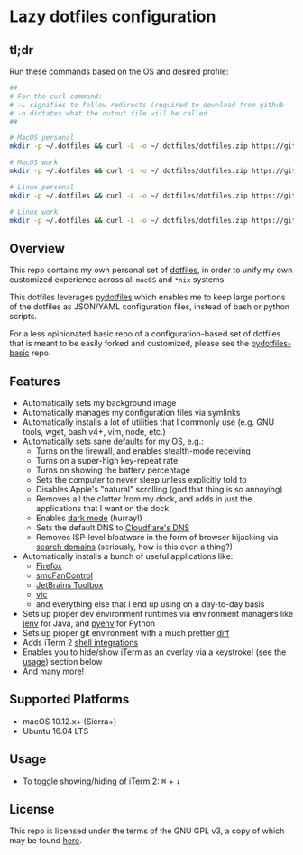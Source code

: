 # Lazy dotfiles configuration

## tl;dr
Run these commands based on the OS and desired profile:

```sh
##
# For the curl command:
# -L signifies to follow redirects (required to download from github
# -o dictates what the output file will be called
##

# MacOS personal
mkdir -p ~/.dotfiles && curl -L -o ~/.dotfiles/dotfiles.zip https://github.com/JasonYao/dotfiles/releases/download/v1.4.0/dotfiles-macos-personal.zip && cd ~/.dotfiles && unzip dotfiles.zip && bash install.sh

# MacOS work
mkdir -p ~/.dotfiles && curl -L -o ~/.dotfiles/dotfiles.zip https://github.com/JasonYao/dotfiles/releases/download/v1.4.0/dotfiles-macos-work.zip && cd ~/.dotfiles && unzip dotfiles.zip && bash install.sh

# Linux personal
mkdir -p ~/.dotfiles && curl -L -o ~/.dotfiles/dotfiles.zip https://github.com/JasonYao/dotfiles/releases/download/v1.4.0/dotfiles-linux-personal.zip && cd ~/.dotfiles && unzip dotfiles.zip && bash install.sh

# Linux work
mkdir -p ~/.dotfiles && curl -L -o ~/.dotfiles/dotfiles.zip https://github.com/JasonYao/dotfiles/releases/download/v1.4.0/dotfiles-linux-work.zip && cd ~/.dotfiles && unzip dotfiles.zip && bash install.sh
```

## Overview
This repo contains my own personal set of [dotfiles](https://dotfiles.github.io/),
in order to unify my own customized experience across all
`macOS` and `*nix` systems.

This dotfiles leverages [pydotfiles](https://github.com/JasonYao/pydotfiles/)
which enables me to keep large portions of the dotfiles as JSON/YAML configuration
files, instead of bash or python scripts.

For a less opinionated basic repo of a configuration-based set of
dotfiles that is meant to be easily forked and customized, please
see the [pydotfiles-basic](https://github.com/JasonYao/pydotfiles-basic/) repo.

## Features
- Automatically sets my background image
- Automatically manages my configuration files via symlinks
- Automatically installs a lot of utilities that I commonly use
  (e.g. GNU tools, wget, bash v4+, vim, node, etc.)
- Automatically sets sane defaults for my OS, e.g.:
  - Turns on the firewall, and enables stealth-mode receiving
  - Turns on a super-high key-repeat rate
  - Turns on showing the battery percentage
  - Sets the computer to never sleep unless explicitly told to
  - Disables Apple's "natural" scrolling (god that thing is so annoying)
  - Removes all the clutter from my dock, and adds in just the applications
    that I want on the dock
  - Enables [dark mode](https://support.apple.com/en-us/HT208976) (hurray!)
  - Sets the default DNS to [Cloudflare's DNS](https://1.4.0.1/)
  - Removes ISP-level bloatware in the form of browser hijacking via
    [search domains](https://www.theregister.com/2007/11/08/verizon_highjacks_web_browsers_on_fios/) (seriously, how is this even a thing?)
- Automatically installs a bunch of useful applications like:
  - [Firefox](https://www.mozilla.org/en-US/firefox/)
  - [smcFanControl](https://www.eidac.de/)
  - [JetBrains Toolbox](https://www.jetbrains.com/toolbox/)
  - [vlc](https://www.videolan.org/vlc/index.html)
  - and everything else that I end up using on a day-to-day basis
- Sets up proper dev environment runtimes via environment managers
  like [jenv](https://www.jenv.be/) for Java, and [pyenv](https://github.com/pyenv/pyenv) for Python
- Sets up proper git environment with a much prettier [diff](https://github.com/so-fancy/diff-so-fancy)
- Adds iTerm 2 [shell integrations](https://www.iterm2.com/documentation-shell-integration.html)
- Enables you to hide/show iTerm as an overlay via a keystroke!
  (see the [usage](#Usage)) section below
- And many more!

## Supported Platforms
- macOS 10.12.x+ (Sierra+)
- Ubuntu 16.04 LTS

## Usage
- To toggle showing/hiding of iTerm 2:
<kbd>⌘</kbd> + <kbd>↓</kbd>

## License
This repo is licensed under the terms of the
GNU GPL v3, a copy of which may be found [here](LICENSE).
